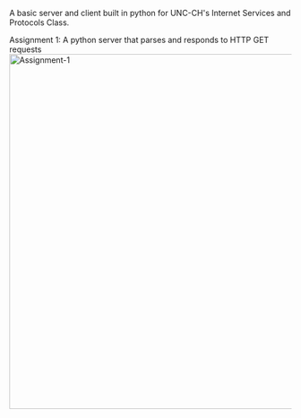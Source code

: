 A basic server and client built in python for UNC-CH's Internet Services and Protocols Class.

Assignment 1: A python server that parses and responds to HTTP GET requests
<img width="633" alt="Assignment-1" src="https://user-images.githubusercontent.com/25047954/123497805-80d7ca80-d5fd-11eb-80c9-37bbb647cafe.png">

